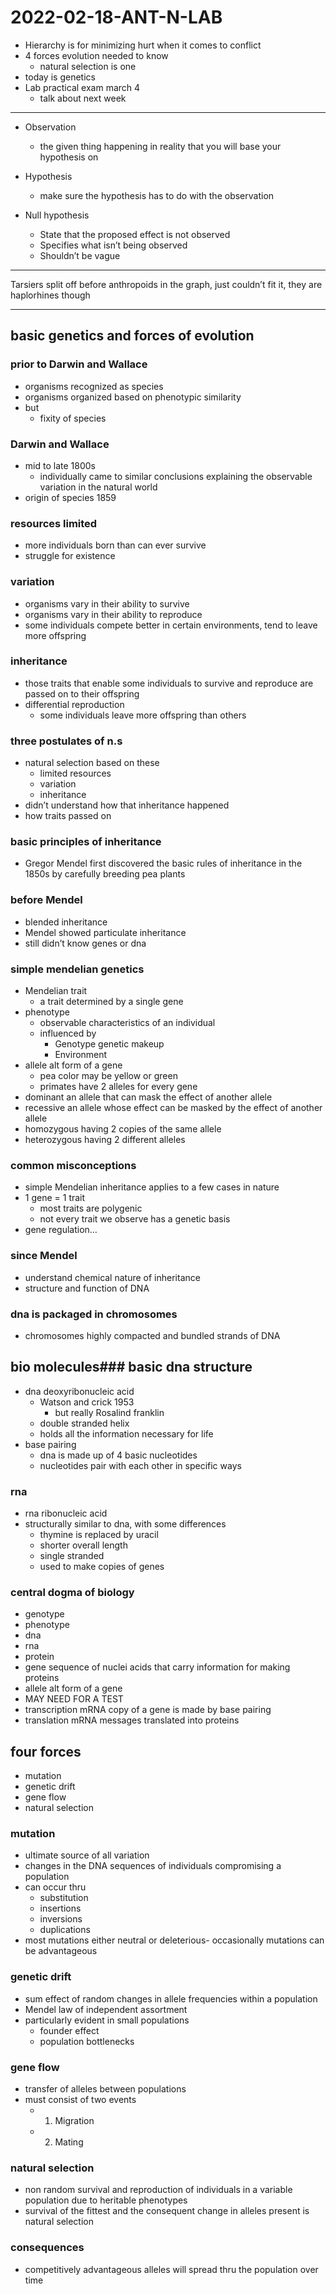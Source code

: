 # 2022-02-18-ANT-N-LAB
- Hierarchy is for minimizing hurt when it comes to conflict
- 4 forces evolution needed to know
  - natural selection is one
- today is genetics
- Lab practical exam march 4
  - talk about next week

---

- Observation 
  - the given thing happening in reality that you will base your hypothesis on

- Hypothesis
  - make sure the hypothesis has to do with the observation

- Null hypothesis
  - State that the proposed effect is not observed
  - Specifies what isn’t being observed
  - Shouldn’t be vague

---

Tarsiers split off before anthropoids in the graph, just couldn’t fit it, they are haplorhines though 

---

## basic genetics and forces of evolution

### prior to Darwin and Wallace
- organisms recognized as species
- organisms organized based on phenotypic similarity
- but
  - fixity of species

### Darwin and Wallace
- mid to late 1800s
  - individually came to similar conclusions explaining the observable variation in the natural world
- origin of species 1859

### resources limited
- more individuals born than can ever survive
- struggle for existence

### variation
- organisms vary in their ability to survive
- organisms vary in their ability to reproduce
- some individuals compete better in certain environments, tend to leave more offspring

### inheritance
- those traits that enable some individuals to survive and reproduce are passed on to their offspring
- differential reproduction
  - some individuals leave more offspring than others

### three postulates of n.s
- natural selection based on these
  - limited resources
  - variation
  - inheritance
- didn’t understand how that inheritance happened
- how traits passed on

### basic principles of inheritance
- Gregor Mendel first discovered the basic rules of inheritance in the 1850s by carefully breeding pea plants

### before Mendel
- blended inheritance
- Mendel showed particulate inheritance
- still didn’t know genes or dna

### simple mendelian genetics
- Mendelian trait
  - a trait determined by a single gene
- phenotype
  - observable characteristics of an individual 
  - influenced by
    - Genotype genetic makeup
    - Environment
- allele alt form of a gene
  - pea color may be yellow or green
  - primates have 2 alleles for every gene
- dominant an allele that can mask the effect of another allele
- recessive an allele whose effect can be masked by the effect of another allele
- homozygous having 2 copies of the same allele
- heterozygous having 2 different alleles

### common misconceptions
- simple Mendelian inheritance applies to a few cases in nature
- 1 gene = 1 trait
  - most traits are polygenic
  - not every trait we observe has a genetic basis
- gene regulation…

### since Mendel
- understand chemical nature of inheritance
- structure and function of DNA

### dna is packaged in chromosomes
- chromosomes highly compacted and bundled strands of DNA

## bio molecules### basic dna structure
- dna deoxyribonucleic acid
  - Watson and crick 1953
    - but really Rosalind franklin
  - double stranded helix
  - holds all the information necessary for life
- base pairing
  - dna is made up of 4 basic nucleotides
  - nucleotides pair with each other in specific ways

### rna
- rna ribonucleic acid
- structurally similar to dna, with some differences
  - thymine is replaced by uracil
  - shorter overall length
  - single stranded
  - used to make copies of genes

### central dogma of biology
- genotype 
- phenotype
- dna 
- rna 
- protein
- gene sequence of nuclei acids that carry information for making proteins
- allele alt form of a gene
- MAY NEED FOR A TEST
- transcription mRNA copy of a gene is made by base pairing
- translation mRNA messages translated into proteins

## four forces
- mutation
- genetic drift
- gene flow
- natural selection

### mutation
- ultimate source of all variation
- changes in the DNA sequences of individuals compromising a population
- can occur thru
  - substitution
  - insertions
  - inversions
  - duplications
- most mutations either neutral or deleterious- occasionally mutations can be advantageous

### genetic drift
- sum effect of random changes in allele frequencies within a population
- Mendel law of independent assortment
- particularly evident in small populations
  - founder effect
  - population bottlenecks

### gene flow
- transfer of alleles between populations
- must consist of two events
  - 1. Migration
  - 2. Mating

### natural selection
- non random survival and reproduction of individuals in a variable population due to heritable phenotypes
- survival of the fittest and the consequent change in alleles present is natural selection

### consequences
- competitively advantageous alleles will spread thru the population over time
